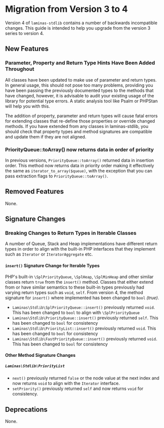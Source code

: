 # Migration from Version 3 to 4

Version 4 of `laminas-stdlib` contains a number of backwards incompatible changes. This guide is intended to help you upgrade from the version 3 series to version 4.

## New Features

### Parameter, Property and Return Type Hints Have Been Added Throughout

All classes have been updated to make use of parameter and return types. In general usage, this should not pose too many problems, providing you have been passing the previously documented types to the methods that have changed, however, it is advisable to audit your existing usage of the library for potential type errors. A static analysis tool like Psalm or PHPStan will help you with this.

The addition of property, parameter and return types will cause fatal errors for extending classes that re-define those properties or override changed methods. If you have extended from any classes in laminas-stdlib, you should check that property types and method signatures are compatible and update them if they are not aligned.

### PriorityQueue::toArray() now returns data in order of priority

In previous versions, `PriorityQueue::toArray()` returned data in insertion order. This method now returns data in priority order making it effectively the same as `iterator_to_array($queue)`, with the exception that you can pass extraction flags to `PriorityQueue::toArray()`.

## Removed Features

None.

## Signature Changes

### Breaking Changes to Return Types in Iterable Classes

A number of Queue, Stack and Heap implementations have different return types in order to align with the built-in PHP interfaces that they implement such as `Iterator` or `IteratorAggregate` etc.

#### `insert()` Signature Change for Iterable Types

PHP's built-in `\SplPriorityQueue`, `\SplHeap`, `\SplMinHeap` and other similar classes return `true` from the `insert()` method. Classes that either extend from or have similar semantics to these built-in types previously had varying return types such as `void`, `self`. From version 4, the method signature for `insert()` where implemented has been changed to `bool` _(true)_.

- `Laminas\Stdlib\SplPriorityQueue::insert()` previously returned `void`. This has been changed to `bool` to align with `\SplPriorityQueue`
- `Laminas\Stdlib\PriorityQueue::insert()` previously returned `self`. This has been changed to `bool` for consistency
- `Laminas\Stdlib\PriorityList::insert()` previously returned `void`. This has been changed to `bool` for consistency
- `Laminas\Stdlib\FastPriorityQueue::insert()` previously returned `void`. This has been changed to `bool` for consistency

#### Other Method Signature Changes

##### `Laminas\Stdlib\PriorityList`

- `next()` previously returned `false` or the node value at the next index and now returns `void` to align with the `Iterator` interface.
- `setPriority()` previously returned `self` and now returns `void` for consistency.

## Deprecations

None.
